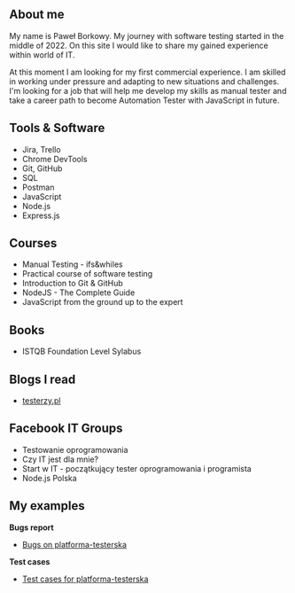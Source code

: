 
## About me

My name is Paweł Borkowy. My journey with software testing started in the middle of 2022. On this site I would like to share my gained experience within world of IT.

At this moment I am looking for my first commercial experience. I am skilled in working under pressure and adapting to new situations and challenges. I'm looking for a job that will help me develop my skills as manual tester and take a career path to become Automation Tester with JavaScript in future.

## Tools & Software

* Jira, Trello
* Chrome DevTools 
* Git, GitHub
* SQL
* Postman
* JavaScript 
* Node.js
* Express.js

## Courses

* Manual Testing - ifs&whiles
* Practical course of software testing
* Introduction to Git & GitHub
* NodeJS - The Complete Guide
* JavaScript from the ground up to the expert

## Books

* ISTQB Foundation Level Sylabus

## Blogs I read

* [testerzy.pl](https://testerzy.pl/)

## Facebook IT Groups

* Testowanie oprogramowania
* Czy IT jest dla mnie?
* Start w IT - początkujący tester oprogramowania i programista
* Node.js Polska

## My examples

**Bugs report**

* [Bugs on platforma-testerska](https://drive.google.com/file/d/1dKx6LA3ZRSQWqORklKEKOgwrG85-Vng5/view?usp=sharing)

**Test cases**

* [Test cases for platforma-testerska](https://docs.google.com/spreadsheets/d/16sWSjyPzYYzSb3Cjth8eunHilsyU_tzj/edit?usp=sharing&ouid=115292359453859172556&rtpof=true&sd=true)

